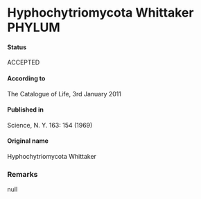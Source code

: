 Hyphochytriomycota Whittaker PHYLUM
=======

#### Status
ACCEPTED

#### According to
The Catalogue of Life, 3rd January 2011

#### Published in
Science, N. Y. 163: 154 (1969)

#### Original name
Hyphochytriomycota Whittaker

### Remarks
null
